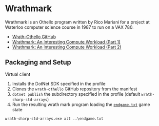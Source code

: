 # Wrathmark

Wrathmark is an Othello program written by Rico Mariani for a project at Waterloo computer science course in 1987 to run on a VAX 780.

* [Wrath-Othello GitHub](https://github.com/ricomariani/wrath-othello/tree/main)
* [Wrathmark: An Interesting Compute Workload (Part 1)](https://ricomariani.medium.com/wrathmark-an-interesting-compute-workload-part-1-47d61e0bea43)
* [Wrathmark: An Interesting Compute Workload (Part 2)](https://ricomariani.medium.com/wrathmark-an-interesting-compute-workload-part-2-bac27c7f0c7d)

## Packaging and Setup

Virtual client

1. Installs the DotNet SDK specified in the profile
2. Clones the `wrath-othello` GitHub repository from the manifest
3. `dotnet publish` the subdirectory specified in the profile (default `wrath-sharp-std-arrays`)
4. Run the resulting wrath mark program loading the [`endgame.txt`](https://github.com/ricomariani/wrath-othello/blob/main/endgame.txt) game state

```
wrath-sharp-std-arrays.exe xlt ..\endgame.txt
```